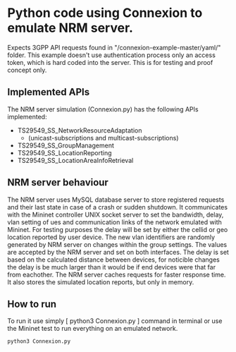  # Python code using Connexion to emulate NRM server.
 Expects 3GPP API requests found in "/connexion-example-master/yaml/" folder.
 This example doesn't use authentication process only an access token, which is hard coded into the server.
 This is for testing and proof concept only.

 ## Implemented APIs
 The NRM server simulation (Connexion.py) has the following APIs implemented:
 
 * TS29549_SS_NetworkResourceAdaptation
   * (unicast-subscriptions and multicast-subscriptions)
 * TS29549_SS_GroupManagement
 * TS29549_SS_LocationReporting
 * TS29549_SS_LocationAreaInfoRetrieval

 ## NRM server behaviour
 The NRM server uses MySQL database server to store registered requests and their last state in case of a crash or sudden shutdown.
 It communicates with the Mininet controller UNIX socket server to set the bandwidth, delay, vlan setting of ues and communication links of the network emulated with Mininet.
 For testing purposes the delay will be set by either the cellid or geo location reported by user device.
 The new vlan identifiers are randomly generated by NRM server on changes within the group settings. The values are accepted by the NRM server and set on both interfaces.
 The delay is set based on the calculated distance between devices, for noticible changes the delay is be much larger than it would be if end devices were that far from eachother.
 The NRM server caches requests for faster response time. It also stores the simulated location reports, but only in memory.

 
 ## How to run
 To run it use simply [ python3 Connexion.py ] command in terminal or use the Mininet test to run everything on an emulated network.
 
 ```
 python3 Connexion.py
 ```
 
 
